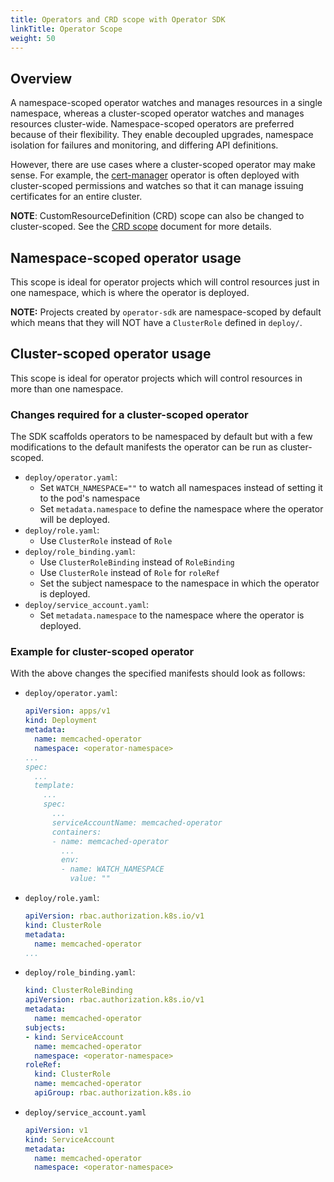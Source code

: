 ```yaml
---
title: Operators and CRD scope with Operator SDK
linkTitle: Operator Scope
weight: 50
---
```


## Overview

A namespace-scoped operator watches and manages resources in a single namespace, whereas a cluster-scoped operator watches and manages resources cluster-wide. Namespace-scoped operators are preferred because of their flexibility. They enable decoupled upgrades, namespace isolation for failures and monitoring, and differing API definitions.

However, there are use cases where a cluster-scoped operator may make sense. For example, the [cert-manager](https://github.com/jetstack/cert-manager) operator is often deployed with cluster-scoped permissions and watches so that it can manage issuing certificates for an entire cluster.

**NOTE**: CustomResourceDefinition (CRD) scope can also be changed to cluster-scoped. See the [CRD scope][crd-scope-doc] document for more details.

## Namespace-scoped operator usage

This scope is ideal for operator projects which will control resources just in one namespace, which is where the operator is deployed.

**NOTE:**  Projects created by `operator-sdk` are namespace-scoped by default which means that they will NOT have a `ClusterRole` defined in `deploy/`.

## Cluster-scoped operator usage

This scope is ideal for operator projects which will control resources in more than one namespace.

### Changes required for a cluster-scoped operator

The SDK scaffolds operators to be namespaced by default but with a few modifications to the default manifests the operator can be run as cluster-scoped.

* `deploy/operator.yaml`:
  * Set `WATCH_NAMESPACE=""` to watch all namespaces instead of setting it to the pod's namespace
  * Set `metadata.namespace` to define the namespace where the operator will be deployed.
* `deploy/role.yaml`:
  * Use `ClusterRole` instead of `Role`
* `deploy/role_binding.yaml`:
  * Use `ClusterRoleBinding` instead of `RoleBinding`
  * Use `ClusterRole` instead of `Role` for `roleRef`
  * Set the subject namespace to the namespace in which the operator is deployed.
* `deploy/service_account.yaml`:
  * Set `metadata.namespace` to the namespace where the operator is deployed.
 

### Example for cluster-scoped operator

With the above changes the specified manifests should look as follows:

* `deploy/operator.yaml`:
    ```YAML
    apiVersion: apps/v1
    kind: Deployment
    metadata:
      name: memcached-operator
      namespace: <operator-namespace>
    ...
    spec:
      ...
      template:
        ...
        spec:
          ...
          serviceAccountName: memcached-operator
          containers:
          - name: memcached-operator
            ...
            env:
            - name: WATCH_NAMESPACE
              value: ""
    ```
* `deploy/role.yaml`:
    ```YAML
    apiVersion: rbac.authorization.k8s.io/v1
    kind: ClusterRole
    metadata:
      name: memcached-operator
    ...
    ```
* `deploy/role_binding.yaml`:
    ```YAML
    kind: ClusterRoleBinding
    apiVersion: rbac.authorization.k8s.io/v1
    metadata:
      name: memcached-operator
    subjects:
    - kind: ServiceAccount
      name: memcached-operator
      namespace: <operator-namespace>
    roleRef:
      kind: ClusterRole
      name: memcached-operator
      apiGroup: rbac.authorization.k8s.io
* `deploy/service_account.yaml`
    ```YAML
    apiVersion: v1
    kind: ServiceAccount
    metadata:
      name: memcached-operator
      namespace: <operator-namespace>
    ```
  
[RBAC]: https://kubernetes.io/docs/reference/access-authn-authz/rbac/
[manager_user_guide]:/docs/golang/legacy/quickstart/#manager
[manager_options]: https://godoc.org/github.com/kubernetes-sigs/controller-runtime/pkg/manager#Options
[crd-scope-doc]: /docs/legacy-common/crds-scope